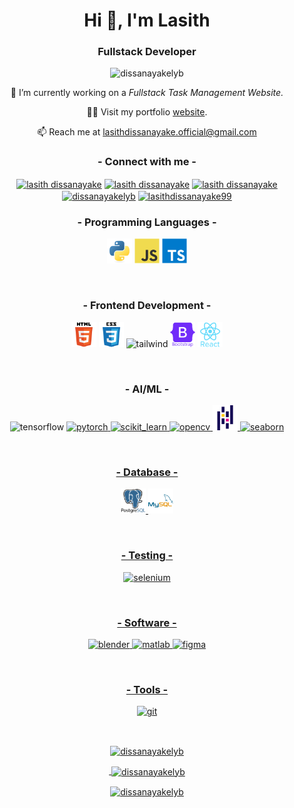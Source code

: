 <h1 align="center">Hi 👋, I'm Lasith</h1>
<h3 align="center">Fullstack Developer</h3>

<p align="center"> <img src="https://komarev.com/ghpvc/?username=dissanayakelyb&label=Profile%20views&color=0e75b6&style=flat" alt="dissanayakelyb" /> </p>
<p align="center"> 🔭 I’m currently working on a <em>Fullstack Task Management Website.</em> </p>
<p align="center"> 👨‍💻 Visit my portfolio <a href="https://lasith.netlify.app" target="_blank">website</a>. </p>
<p align="center"> 📫 Reach me at <a href="lasithdissanayake.official@gmail.com">lasithdissanayake.official@gmail.com</a></p>

<h3 align="center"> - Connect with me - </h3>
<p align="center">
<a href="https://linkedin.com/in/lasith dissanayake" target="blank"><img align="center" src="https://raw.githubusercontent.com/rahuldkjain/github-profile-readme-generator/master/src/images/icons/Social/linked-in-alt.svg" alt="lasith dissanayake" height="30" width="40" /></a>
<a href="https://fb.com/lasith dissanayake" target="blank"><img align="center" src="https://raw.githubusercontent.com/rahuldkjain/github-profile-readme-generator/master/src/images/icons/Social/facebook.svg" alt="lasith dissanayake" height="30" width="40" /></a>
<a href="https://www.youtube.com/c/lasith dissanayake" target="blank"><img align="center" src="https://raw.githubusercontent.com/rahuldkjain/github-profile-readme-generator/master/src/images/icons/Social/youtube.svg" alt="lasith dissanayake" height="30" width="40" /></a>
<a href="https://www.hackerrank.com/dissanayakelyb" target="blank"><img align="center" src="https://raw.githubusercontent.com/rahuldkjain/github-profile-readme-generator/master/src/images/icons/Social/hackerrank.svg" alt="dissanayakelyb" height="30" width="40" /></a>
<a href="https://www.leetcode.com/lasithdissanayake99" target="blank"><img align="center" src="https://raw.githubusercontent.com/rahuldkjain/github-profile-readme-generator/master/src/images/icons/Social/leet-code.svg" alt="lasithdissanayake99" height="30" width="40" /></a>
</p>

<h3 align="center"> - Programming Languages -</h3>
<p align="center">
<img src="https://raw.githubusercontent.com/devicons/devicon/master/icons/python/python-original.svg" alt="python" width="40" height="40"/>
<img src="https://raw.githubusercontent.com/devicons/devicon/master/icons/javascript/javascript-original.svg" alt="javascript" width="40" height="40"/>
<img src="https://raw.githubusercontent.com/devicons/devicon/master/icons/typescript/typescript-original.svg" alt="typescript" width="40" height="40"/>
</p>
</br>
<h3 align="center"> - Frontend Development - </h3>
<p align="center">
<img src="https://raw.githubusercontent.com/devicons/devicon/master/icons/html5/html5-original-wordmark.svg" alt="html5" width="40" height="40"/>
<img src="https://raw.githubusercontent.com/devicons/devicon/master/icons/css3/css3-original-wordmark.svg" alt="css3" width="40" height="40"/>
<img src="https://www.vectorlogo.zone/logos/tailwindcss/tailwindcss-icon.svg" alt="tailwind" width="40" height="40"/>
<img src="https://raw.githubusercontent.com/devicons/devicon/master/icons/bootstrap/bootstrap-plain-wordmark.svg" alt="bootstrap" width="40" height="40"/>
<img src="https://raw.githubusercontent.com/devicons/devicon/master/icons/react/react-original-wordmark.svg" alt="react" width="40" height="40"/>
</p>
</br>
<h3 align="center"> - AI/ML - </h3>
<p align="center">
<img src="https://www.vectorlogo.zone/logos/tensorflow/tensorflow-icon.svg" alt="tensorflow" width="40" height="40"/> </a> <a href="https://www.typescriptlang.org/" target="_blank" rel="noreferrer">
<img src="https://www.vectorlogo.zone/logos/pytorch/pytorch-icon.svg" alt="pytorch" width="40" height="40"/>
<img src="https://upload.wikimedia.org/wikipedia/commons/0/05/Scikit_learn_logo_small.svg" alt="scikit_learn" width="40" height="40"/>
<img src="https://www.vectorlogo.zone/logos/opencv/opencv-icon.svg" alt="opencv" width="40" height="40"/> 
<img src="https://raw.githubusercontent.com/devicons/devicon/2ae2a900d2f041da66e950e4d48052658d850630/icons/pandas/pandas-original.svg" alt="pandas" width="40" height="40"/>
<img src="https://seaborn.pydata.org/_images/logo-mark-lightbg.svg" alt="seaborn" width="40" height="40"/>
</p>
</br>
<h3 align="center"> - Database - </h3>
<p align="center">
<img src="https://raw.githubusercontent.com/devicons/devicon/master/icons/postgresql/postgresql-original-wordmark.svg" alt="postgresql" width="40" height="40"/>
<img src="https://raw.githubusercontent.com/devicons/devicon/master/icons/mysql/mysql-original-wordmark.svg" alt="mysql" width="40" height="40"/>
</p>
</br>
<h3 align="center"> - Testing - </h3>
<p align="center">
<img src="https://raw.githubusercontent.com/detain/svg-logos/780f25886640cef088af994181646db2f6b1a3f8/svg/selenium-logo.svg" alt="selenium" width="40" height="40"/>
</p>
</br>
<h3 align="center"> - Software - </h3>
<p align="center">
<img src="https://download.blender.org/branding/community/blender_community_badge_white.svg" alt="blender" width="40" height="40"/>
<img src="https://upload.wikimedia.org/wikipedia/commons/2/21/Matlab_Logo.png" alt="matlab" width="40" height="40"/>
<img src="https://www.vectorlogo.zone/logos/figma/figma-icon.svg" alt="figma" width="40" height="40"/>
</p>
</br>
<h3 align="center"> - Tools - </h3>
<p align="center">
<img src="https://www.vectorlogo.zone/logos/git-scm/git-scm-icon.svg" alt="git" width="40" height="40"/>
</p>
</br>
<p align="center"><img align="center" src="https://github-readme-stats.vercel.app/api/top-langs?username=dissanayakelyb&show_icons=true&locale=en&layout=compact" alt="dissanayakelyb" /></p>

<p align="center">&nbsp;<img align="center" src="https://github-readme-stats.vercel.app/api?username=dissanayakelyb&show_icons=true&locale=en" alt="dissanayakelyb" /></p>

<p align="center"><img align="center" src="https://github-readme-streak-stats.herokuapp.com/?user=dissanayakelyb&" alt="dissanayakelyb" /></p>
